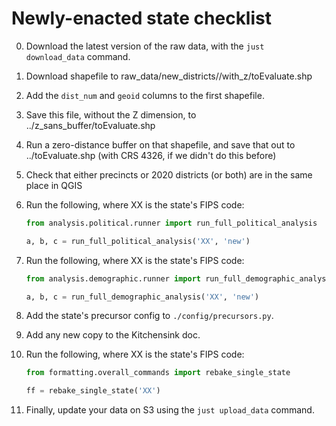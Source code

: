 # Newly-enacted state checklist

0. Download the latest version of the raw data, with the `just download_data` command.

1. Download shapefile to raw_data/new_districts/<fips>/with_z/toEvaluate.shp

2. Add the `dist_num` and `geoid` columns to the first shapefile.

3. Save this file, without the Z dimension, to ../z_sans_buffer/toEvaluate.shp

4. Run a zero-distance buffer on that shapefile, and save that out to ../toEvaluate.shp (with CRS 4326, if we didn't do this before)

5. Check that either precincts or 2020 districts (or both) are in the same place in QGIS

6. Run the following, where XX is the state's FIPS code:

    ```python
    from analysis.political.runner import run_full_political_analysis

    a, b, c = run_full_political_analysis('XX', 'new')
    ```

7. Run the following, where XX is the state's FIPS code:

    ```python
    from analysis.demographic.runner import run_full_demographic_analysis

    a, b, c = run_full_demographic_analysis('XX', 'new')
    ```

8. Add the state's precursor config to `./config/precursors.py`.
9. Add any new copy to the Kitchensink doc.
10. Run the following, where XX is the state's FIPS code:

    ```python
    from formatting.overall_commands import rebake_single_state

    ff = rebake_single_state('XX')
    ```

11. Finally, update your data on S3 using the `just upload_data` command.
